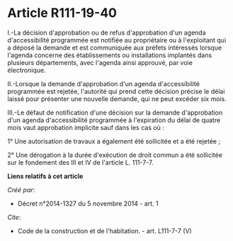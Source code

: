 # Article R111-19-40

I.-La décision d'approbation ou de refus d'approbation d'un agenda d'accessibilité programmée est notifiée au propriétaire ou
à l'exploitant qui a déposé la demande et est communiquée aux préfets intéressés lorsque l'agenda concerne des établissements
ou installations implantés dans plusieurs départements, avec l'agenda ainsi approuvé, par voie électronique. 

II.-Lorsque la demande d'approbation d'un agenda d'accessibilité programmée est rejetée, l'autorité qui prend cette décision
précise le délai laissé pour présenter une nouvelle demande, qui ne peut excéder six mois. 

III.-Le défaut de notification d'une décision sur la demande d'approbation d'un agenda d'accessibilité programmée à
l'expiration du délai de quatre mois vaut approbation implicite sauf dans les cas où : 

1° Une autorisation de travaux a également été sollicitée et a été rejetée ; 

2° Une dérogation à la durée d'exécution de droit commun a été sollicitée sur le fondement des III et IV de l'article L.
111-7-7.

**Liens relatifs à cet article**

_Créé par_:

  - Décret n°2014-1327 du 5 novembre 2014 - art. 1

_Cite_:

  - Code de la construction et de l'habitation. - art. L111-7-7 (V)
